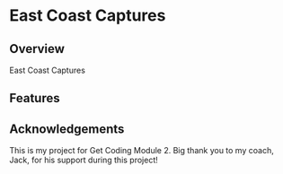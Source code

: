 # East Coast Captures

## Overview
East Coast Captures

## Features

## Acknowledgements
This is my project for Get Coding Module 2. Big thank you to my coach, Jack, for his support during this project!
